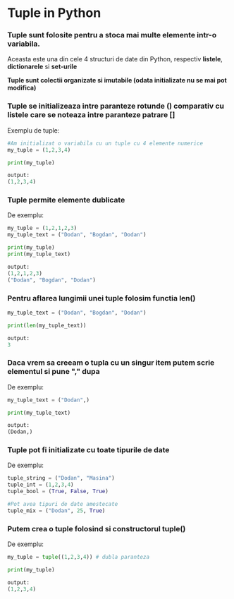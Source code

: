 # Tuple in Python

### Tuple sunt folosite pentru a stoca mai multe elemente intr-o variabila.

Aceasta este una din cele 4 structuri de date din Python, respectiv **listele**, **dictionarele** si **set-urile**

**Tuple sunt colectii organizate si imutabile (odata initializate nu se mai pot modifica)**

### Tuple se initializeaza intre paranteze rotunde () comparativ cu listele care se noteaza intre paranteze patrare []

Exemplu de tuple:

```python
#Am initializat o variabila cu un tuple cu 4 elemente numerice
my_tuple = (1,2,3,4)

print(my_tuple)

output:
(1,2,3,4)
```

### Tuple permite elemente dublicate

De exemplu:

```python
my_tuple = (1,2,1,2,3)
my_tuple_text = ("Dodan", "Bogdan", "Dodan")

print(my_tuple)
print(my_tuple_text)

output:
(1,2,1,2,3)
("Dodan", "Bogdan", "Dodan")
```

### Pentru aflarea lungimii unei tuple folosim functia len()

```python
my_tuple_text = ("Dodan", "Bogdan", "Dodan")

print(len(my_tuple_text))

output:
3
```

### Daca vrem sa creeam o tupla cu un singur item putem scrie elementul si pune "," dupa

De exemplu:

```python
my_tuple_text = ("Dodan",)

print(my_tuple_text)

output:
(Dodan,)
```

### Tuple pot fi initializate cu toate tipurile de date

De exemplu:

```python
tuple_string = ("Dodan", "Masina")
tuple_int = (1,2,3,4)
tuple_bool = (True, False, True)

#Pot avea tipuri de date amestecate
tuple_mix = ("Dodan", 25, True)
```

### Putem crea o tuple folosind si constructorul tuple()

De exemplu:

```python
my_tuple = tuple((1,2,3,4)) # dubla paranteza

print(my_tuple)

output:
(1,2,3,4)
```

